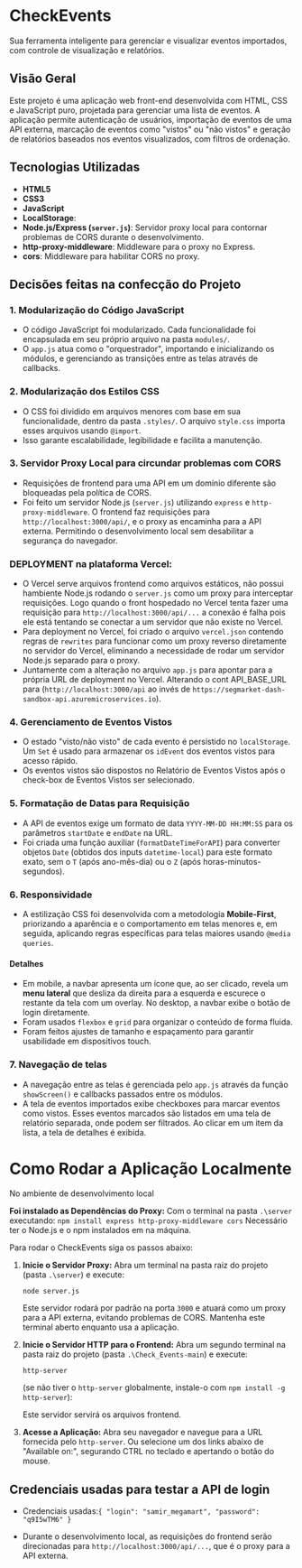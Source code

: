 # CheckEvents

Sua ferramenta inteligente para gerenciar e visualizar eventos importados, com controle de visualização e relatórios.

## Visão Geral

Este projeto é uma aplicação web front-end desenvolvida com HTML, CSS e JavaScript puro, projetada para gerenciar uma lista de eventos. A aplicação permite autenticação de usuários, importação de eventos de uma API externa, marcação de eventos como "vistos" ou "não vistos" e geração de relatórios baseados nos eventos visualizados, com filtros de ordenação.

## Tecnologias Utilizadas

* **HTML5**
* **CSS3**
* **JavaScript**
* **LocalStorage**:
* **Node.js/Express (`server.js`)**: Servidor proxy local para contornar problemas de CORS durante o desenvolvimento.
* **http-proxy-middleware**: Middleware para o proxy no Express.
* **cors**: Middleware para habilitar CORS no proxy.


## Decisões feitas na confecção do Projeto

### 1. **Modularização do Código JavaScript**

* O código JavaScript foi modularizado. Cada funcionalidade foi encapsulada em seu próprio arquivo na pasta `modules/`.
* O `app.js` atua como o "orquestrador", importando e inicializando os módulos, e gerenciando as transições entre as telas através de callbacks.

### 2. **Modularização dos Estilos CSS**

* O CSS foi dividido em arquivos menores com base em sua funcionalidade, dentro da pasta `.styles/`. O arquivo `style.css` importa esses arquivos usando `@import`.
* Isso garante escalabilidade, legibilidade e facilita a manutenção.

### 3. **Servidor Proxy Local para circundar problemas com CORS**

* Requisições de frontend para uma API em um domínio diferente são bloqueadas pela política de CORS.
* Foi feito um servidor Node.js (`server.js`) utilizando `express` e `http-proxy-middleware`. O frontend faz requisições para `http://localhost:3000/api/`, e o proxy as encaminha para a API externa. Permitindo o desenvolvimento local sem desabilitar a segurança do navegador.

### **DEPLOYMENT na plataforma Vercel**:
* O Vercel serve arquivos frontend como arquivos estáticos, não possui hambiente Node.js rodando o `server.js` como um proxy para interceptar requisições. Logo quando o front hospedado no Vercel tenta fazer uma requisição para `http://localhost:3000/api/...` a conexão é falha pois ele está tentando se conectar a um servidor que não existe no Vercel.
* Para deployment no Vercel, foi criado o arquivo `vercel.json` contendo regras de `rewrites` para funcionar como um proxy reverso diretamente no servidor do Vercel, eliminando a necessidade de rodar um servidor Node.js separado para o proxy.
* Juntamente com a alteração no arquivo `app.js` para apontar para a própria URL de deployment no Vercel. Alterando o cont API_BASE_URL para (`http://localhost:3000/api` ao invés de `https://segmarket-dash-sandbox-api.azuremicroservices.io`).

### 4. **Gerenciamento de Eventos Vistos**

* O estado "visto/não visto" de cada evento é persistido no `localStorage`. Um `Set` é usado para armazenar os `idEvent` dos eventos vistos para acesso rápido.
* Os eventos vistos são dispostos no Relatório de Eventos Vistos após o check-box de Eventos Vistos ser selecionado.

### 5. **Formatação de Datas para Requisição**

* A API de eventos exige um formato de data `YYYY-MM-DD HH:MM:SS` para os parâmetros `startDate` e `endDate` na URL.
* Foi criada uma função auxiliar (`formatDateTimeForAPI`) para converter objetos `Date` (obtidos dos inputs `datetime-local`) para este formato exato, sem o `T` (após ano-mês-dia) ou o `Z` (após horas-minutos-segundos).

### 6. **Responsividade**

* A estilização CSS foi desenvolvida com a metodologia **Mobile-First**, priorizando a aparência e o comportamento em telas menores e, em seguida, aplicando regras específicas para telas maiores usando `@media queries`.

#### Detalhes
* Em mobile, a navbar apresenta um ícone que, ao ser clicado, revela um **menu lateral** que desliza da direita para a esquerda e escurece o restante da tela com um overlay. No desktop, a navbar exibe o botão de login diretamente.
* Foram usados `flexbox` e `grid` para organizar o conteúdo de forma fluida.
* Foram feitos ajustes de tamanho e espaçamento para garantir usabilidade em dispositivos touch.

### 7. **Navegação de telas**

* A navegação entre as telas é gerenciada pelo `app.js` através da função `showScreen()` e callbacks passados entre os módulos.
* A tela de eventos importados exibe checkboxes para marcar eventos como vistos. Esses eventos marcados são listados em uma tela de relatório separada, onde podem ser filtrados. Ao clicar em um item da lista, a tela de detalhes é exibida.


# Como Rodar a Aplicação Localmente

No ambiente de desenvolvimento local

**Foi instalado as Dependências do Proxy:**
    Com o terminal na pasta `.\server`
    executando:
    ```
    npm install express http-proxy-middleware cors
    ```
    Necessário ter o Node.js e o npm instalados em na máquina.

Para rodar o CheckEvents siga os passos abaixo:

1.  **Inicie o Servidor Proxy:**
    Abra um terminal na pasta raiz do projeto (pasta `.\server`)
     e execute:
    ```
    node server.js
    ```
    Este servidor rodará por padrão na porta `3000` e atuará como um proxy para a API externa, evitando problemas de CORS. Mantenha este terminal aberto enquanto usa a aplicação.

2.  **Inicie o Servidor HTTP para o Frontend:**
    Abra um segundo terminal na pasta raiz do projeto (pasta `.\Check_Events-main`)
     e execute:
    ```
    http-server
    ```
    (se não tiver o `http-server` globalmente, instale-o com `npm install -g http-server`):

    Este servidor servirá os arquivos frontend.

3.  **Acesse a Aplicação:**
    Abra seu navegador e navegue para a URL fornecida pelo `http-server`.
    Ou selecione um dos links abaixo de "Available on:", segurando CTRL no teclado e apertando o botão do mouse.

## Credenciais usadas para testar a API de login

* Credenciais usadas:`{ "login": "samir_megamart", "password": "q9I5wTM6" }`

* Durante o desenvolvimento local, as requisições do frontend serão direcionadas para `http://localhost:3000/api/...`, que é o proxy para a API externa.
